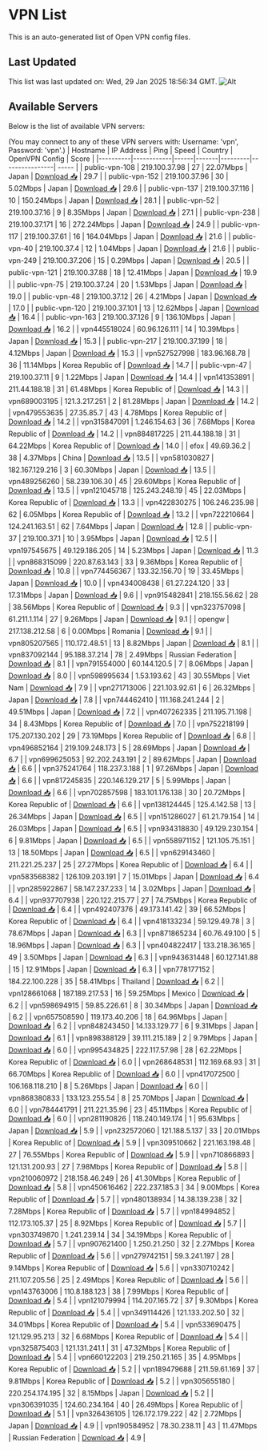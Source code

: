 # VPN List

This is an auto-generated list of Open VPN config files.

## Last Updated

This list was last updated on: Wed, 29 Jan 2025 18:56:34 GMT.
![Alt](https://repobeats.axiom.co/api/embed/186b98318ef1479477931607c1ad7d823f12451f.svg "Repobeats analytics image")

## Available Servers

Below is the list of available VPN servers:

(You may connect to any of these VPN servers with: Username: 'vpn', Password: 'vpn'.)
| Hostname | IP Address | Ping | Speed | Country | OpenVPN Config | Score |
|----------|------------|------|-------|---------|----------------| ----- |
| public-vpn-108 | 219.100.37.98 | 27 | 22.07Mbps | Japan | [Download 📥](./configs/server_0_JP.ovpn) | 29.7 |
| public-vpn-152 | 219.100.37.96 | 30 | 5.02Mbps | Japan | [Download 📥](./configs/server_1_JP.ovpn) | 29.6 |
| public-vpn-137 | 219.100.37.116 | 10 | 150.24Mbps | Japan | [Download 📥](./configs/server_2_JP.ovpn) | 28.1 |
| public-vpn-52 | 219.100.37.16 | 9 | 8.35Mbps | Japan | [Download 📥](./configs/server_3_JP.ovpn) | 27.1 |
| public-vpn-238 | 219.100.37.171 | 16 | 272.24Mbps | Japan | [Download 📥](./configs/server_4_JP.ovpn) | 24.9 |
| public-vpn-117 | 219.100.37.61 | 16 | 164.04Mbps | Japan | [Download 📥](./configs/server_5_JP.ovpn) | 21.6 |
| public-vpn-40 | 219.100.37.4 | 12 | 1.04Mbps | Japan | [Download 📥](./configs/server_6_JP.ovpn) | 21.6 |
| public-vpn-249 | 219.100.37.206 | 15 | 0.29Mbps | Japan | [Download 📥](./configs/server_7_JP.ovpn) | 20.5 |
| public-vpn-121 | 219.100.37.88 | 18 | 12.41Mbps | Japan | [Download 📥](./configs/server_8_JP.ovpn) | 19.9 |
| public-vpn-75 | 219.100.37.24 | 20 | 1.53Mbps | Japan | [Download 📥](./configs/server_9_JP.ovpn) | 19.0 |
| public-vpn-48 | 219.100.37.12 | 26 | 4.21Mbps | Japan | [Download 📥](./configs/server_10_JP.ovpn) | 17.0 |
| public-vpn-120 | 219.100.37.101 | 13 | 12.62Mbps | Japan | [Download 📥](./configs/server_11_JP.ovpn) | 16.4 |
| public-vpn-163 | 219.100.37.126 | 9 | 136.10Mbps | Japan | [Download 📥](./configs/server_12_JP.ovpn) | 16.2 |
| vpn445518024 | 60.96.126.111 | 14 | 10.39Mbps | Japan | [Download 📥](./configs/server_13_JP.ovpn) | 15.3 |
| public-vpn-217 | 219.100.37.199 | 18 | 4.12Mbps | Japan | [Download 📥](./configs/server_14_JP.ovpn) | 15.3 |
| vpn527527998 | 183.96.168.78 | 36 | 11.14Mbps | Korea Republic of | [Download 📥](./configs/server_15_KR.ovpn) | 14.7 |
| public-vpn-47 | 219.100.37.11 | 9 | 1.22Mbps | Japan | [Download 📥](./configs/server_16_JP.ovpn) | 14.4 |
| vpn141353891 | 211.44.188.18 | 31 | 61.48Mbps | Korea Republic of | [Download 📥](./configs/server_17_KR.ovpn) | 14.3 |
| vpn689003195 | 121.3.217.251 | 2 | 81.28Mbps | Japan | [Download 📥](./configs/server_18_JP.ovpn) | 14.2 |
| vpn479553635 | 27.35.85.7 | 43 | 4.78Mbps | Korea Republic of | [Download 📥](./configs/server_19_KR.ovpn) | 14.2 |
| vpn315847091 | 1.246.154.63 | 36 | 7.68Mbps | Korea Republic of | [Download 📥](./configs/server_20_KR.ovpn) | 14.2 |
| vpn884817225 | 211.44.188.18 | 31 | 64.22Mbps | Korea Republic of | [Download 📥](./configs/server_21_KR.ovpn) | 14.0 |
| efox | 49.69.36.2 | 38 | 4.37Mbps | China | [Download 📥](./configs/server_22_CN.ovpn) | 13.5 |
| vpn581030827 | 182.167.129.216 | 3 | 60.30Mbps | Japan | [Download 📥](./configs/server_23_JP.ovpn) | 13.5 |
| vpn489256260 | 58.239.106.30 | 45 | 29.60Mbps | Korea Republic of | [Download 📥](./configs/server_24_KR.ovpn) | 13.5 |
| vpn121045718 | 125.243.248.19 | 45 | 22.03Mbps | Korea Republic of | [Download 📥](./configs/server_25_KR.ovpn) | 13.3 |
| vpn422830275 | 106.246.235.98 | 62 | 6.05Mbps | Korea Republic of | [Download 📥](./configs/server_26_KR.ovpn) | 13.2 |
| vpn722210664 | 124.241.163.51 | 62 | 7.64Mbps | Japan | [Download 📥](./configs/server_27_JP.ovpn) | 12.8 |
| public-vpn-37 | 219.100.37.1 | 10 | 3.95Mbps | Japan | [Download 📥](./configs/server_28_JP.ovpn) | 12.5 |
| vpn197545675 | 49.129.186.205 | 14 | 5.23Mbps | Japan | [Download 📥](./configs/server_29_JP.ovpn) | 11.3 |
| vpn868315099 | 220.87.63.143 | 33 | 9.36Mbps | Korea Republic of | [Download 📥](./configs/server_30_KR.ovpn) | 10.8 |
| vpn774456367 | 133.32.156.70 | 19 | 33.45Mbps | Japan | [Download 📥](./configs/server_31_JP.ovpn) | 10.0 |
| vpn434008438 | 61.27.224.120 | 33 | 17.31Mbps | Japan | [Download 📥](./configs/server_32_JP.ovpn) | 9.6 |
| vpn915482841 | 218.155.56.62 | 28 | 38.56Mbps | Korea Republic of | [Download 📥](./configs/server_33_KR.ovpn) | 9.3 |
| vpn323757098 | 61.211.1.114 | 27 | 9.26Mbps | Japan | [Download 📥](./configs/server_34_JP.ovpn) | 9.1 |
| opengw | 217.138.212.58 | 6 | 0.00Mbps | Romania | [Download 📥](./configs/server_35_RO.ovpn) | 9.1 |
| vpn805207565 | 110.172.48.51 | 13 | 8.82Mbps | Japan | [Download 📥](./configs/server_36_JP.ovpn) | 8.1 |
| vpn837092144 | 95.188.37.214 | 78 | 2.49Mbps | Russian Federation | [Download 📥](./configs/server_37_RU.ovpn) | 8.1 |
| vpn791554000 | 60.144.120.5 | 7 | 8.06Mbps | Japan | [Download 📥](./configs/server_38_JP.ovpn) | 8.0 |
| vpn598995634 | 1.53.193.62 | 43 | 30.55Mbps | Viet Nam | [Download 📥](./configs/server_39_VN.ovpn) | 7.9 |
| vpn271713006 | 221.103.92.61 | 6 | 26.32Mbps | Japan | [Download 📥](./configs/server_40_JP.ovpn) | 7.8 |
| vpn744462410 | 111.168.241.244 | 2 | 49.51Mbps | Japan | [Download 📥](./configs/server_41_JP.ovpn) | 7.2 |
| vpn407262335 | 211.195.71.198 | 34 | 8.43Mbps | Korea Republic of | [Download 📥](./configs/server_42_KR.ovpn) | 7.0 |
| vpn752218199 | 175.207.130.202 | 29 | 73.19Mbps | Korea Republic of | [Download 📥](./configs/server_43_KR.ovpn) | 6.8 |
| vpn496852164 | 219.109.248.173 | 5 | 28.69Mbps | Japan | [Download 📥](./configs/server_44_JP.ovpn) | 6.7 |
| vpn699625053 | 92.202.243.191 | 2 | 89.62Mbps | Japan | [Download 📥](./configs/server_45_JP.ovpn) | 6.6 |
| vpn375241764 | 118.237.3.188 | 1 | 97.26Mbps | Japan | [Download 📥](./configs/server_46_JP.ovpn) | 6.6 |
| vpn817245835 | 220.146.129.217 | 5 | 5.99Mbps | Japan | [Download 📥](./configs/server_47_JP.ovpn) | 6.6 |
| vpn702857598 | 183.101.176.138 | 30 | 20.72Mbps | Korea Republic of | [Download 📥](./configs/server_48_KR.ovpn) | 6.6 |
| vpn138124445 | 125.4.142.58 | 13 | 26.34Mbps | Japan | [Download 📥](./configs/server_49_JP.ovpn) | 6.5 |
| vpn151286027 | 61.21.79.154 | 14 | 26.03Mbps | Japan | [Download 📥](./configs/server_50_JP.ovpn) | 6.5 |
| vpn934318830 | 49.129.230.154 | 6 | 9.81Mbps | Japan | [Download 📥](./configs/server_51_JP.ovpn) | 6.5 |
| vpn558971152 | 121.105.75.151 | 13 | 18.50Mbps | Japan | [Download 📥](./configs/server_52_JP.ovpn) | 6.5 |
| vpn629143460 | 211.221.25.237 | 25 | 27.27Mbps | Korea Republic of | [Download 📥](./configs/server_53_KR.ovpn) | 6.4 |
| vpn583568382 | 126.109.203.191 | 7 | 15.01Mbps | Japan | [Download 📥](./configs/server_54_JP.ovpn) | 6.4 |
| vpn285922867 | 58.147.237.233 | 14 | 3.02Mbps | Japan | [Download 📥](./configs/server_55_JP.ovpn) | 6.4 |
| vpn937707938 | 220.122.215.77 | 27 | 74.75Mbps | Korea Republic of | [Download 📥](./configs/server_56_KR.ovpn) | 6.4 |
| vpn492407376 | 49.173.141.42 | 39 | 66.52Mbps | Korea Republic of | [Download 📥](./configs/server_57_KR.ovpn) | 6.4 |
| vpn418133234 | 59.129.49.78 | 3 | 78.67Mbps | Japan | [Download 📥](./configs/server_58_JP.ovpn) | 6.3 |
| vpn871865234 | 60.76.49.100 | 5 | 18.96Mbps | Japan | [Download 📥](./configs/server_59_JP.ovpn) | 6.3 |
| vpn404822417 | 133.218.36.165 | 49 | 3.50Mbps | Japan | [Download 📥](./configs/server_60_JP.ovpn) | 6.3 |
| vpn943631448 | 60.127.141.88 | 15 | 12.91Mbps | Japan | [Download 📥](./configs/server_61_JP.ovpn) | 6.3 |
| vpn778177152 | 184.22.100.228 | 35 | 58.41Mbps | Thailand | [Download 📥](./configs/server_62_TH.ovpn) | 6.2 |
| vpn128661068 | 187.189.217.53 | 16 | 59.25Mbps | Mexico | [Download 📥](./configs/server_63_MX.ovpn) | 6.2 |
| vpn598694915 | 59.85.226.61 | 8 | 30.34Mbps | Japan | [Download 📥](./configs/server_64_JP.ovpn) | 6.2 |
| vpn657508590 | 119.173.40.206 | 18 | 64.96Mbps | Japan | [Download 📥](./configs/server_65_JP.ovpn) | 6.2 |
| vpn848243450 | 14.133.129.77 | 6 | 9.31Mbps | Japan | [Download 📥](./configs/server_66_JP.ovpn) | 6.1 |
| vpn898388129 | 39.111.215.189 | 2 | 9.79Mbps | Japan | [Download 📥](./configs/server_67_JP.ovpn) | 6.0 |
| vpn995434825 | 222.117.57.98 | 28 | 62.22Mbps | Korea Republic of | [Download 📥](./configs/server_68_KR.ovpn) | 6.0 |
| vpn268648531 | 112.169.68.93 | 31 | 66.70Mbps | Korea Republic of | [Download 📥](./configs/server_69_KR.ovpn) | 6.0 |
| vpn417072500 | 106.168.118.210 | 8 | 5.26Mbps | Japan | [Download 📥](./configs/server_70_JP.ovpn) | 6.0 |
| vpn868380833 | 133.123.255.54 | 8 | 25.70Mbps | Japan | [Download 📥](./configs/server_71_JP.ovpn) | 6.0 |
| vpn784441791 | 211.221.35.96 | 23 | 45.11Mbps | Korea Republic of | [Download 📥](./configs/server_72_KR.ovpn) | 6.0 |
| vpn281190826 | 118.240.149.174 | 1 | 95.63Mbps | Japan | [Download 📥](./configs/server_73_JP.ovpn) | 5.9 |
| vpn232572060 | 121.188.5.137 | 33 | 20.01Mbps | Korea Republic of | [Download 📥](./configs/server_74_KR.ovpn) | 5.9 |
| vpn309510662 | 221.163.198.48 | 27 | 76.55Mbps | Korea Republic of | [Download 📥](./configs/server_75_KR.ovpn) | 5.9 |
| vpn710866893 | 121.131.200.93 | 27 | 7.98Mbps | Korea Republic of | [Download 📥](./configs/server_76_KR.ovpn) | 5.8 |
| vpn210060972 | 218.158.46.249 | 26 | 41.30Mbps | Korea Republic of | [Download 📥](./configs/server_77_KR.ovpn) | 5.8 |
| vpn450616462 | 222.237.185.3 | 34 | 9.00Mbps | Korea Republic of | [Download 📥](./configs/server_78_KR.ovpn) | 5.7 |
| vpn480138934 | 14.38.139.238 | 32 | 7.28Mbps | Korea Republic of | [Download 📥](./configs/server_79_KR.ovpn) | 5.7 |
| vpn184994852 | 112.173.105.37 | 25 | 8.92Mbps | Korea Republic of | [Download 📥](./configs/server_80_KR.ovpn) | 5.7 |
| vpn303749870 | 1.241.239.14 | 34 | 34.19Mbps | Korea Republic of | [Download 📥](./configs/server_81_KR.ovpn) | 5.7 |
| vpn907621400 | 1.250.21.250 | 32 | 2.27Mbps | Korea Republic of | [Download 📥](./configs/server_82_KR.ovpn) | 5.6 |
| vpn279742151 | 59.3.241.197 | 28 | 9.14Mbps | Korea Republic of | [Download 📥](./configs/server_83_KR.ovpn) | 5.6 |
| vpn330710242 | 211.107.205.56 | 25 | 2.49Mbps | Korea Republic of | [Download 📥](./configs/server_84_KR.ovpn) | 5.6 |
| vpn143763006 | 110.8.188.123 | 38 | 7.99Mbps | Korea Republic of | [Download 📥](./configs/server_85_KR.ovpn) | 5.4 |
| vpn121079994 | 114.207.165.72 | 37 | 9.30Mbps | Korea Republic of | [Download 📥](./configs/server_86_KR.ovpn) | 5.4 |
| vpn349114426 | 121.133.202.50 | 32 | 34.01Mbps | Korea Republic of | [Download 📥](./configs/server_87_KR.ovpn) | 5.4 |
| vpn533690475 | 121.129.95.213 | 32 | 6.68Mbps | Korea Republic of | [Download 📥](./configs/server_88_KR.ovpn) | 5.4 |
| vpn325875403 | 121.131.241.1 | 31 | 47.32Mbps | Korea Republic of | [Download 📥](./configs/server_89_KR.ovpn) | 5.4 |
| vpn660122203 | 219.250.21.165 | 35 | 4.95Mbps | Korea Republic of | [Download 📥](./configs/server_90_KR.ovpn) | 5.2 |
| vpn189479688 | 211.59.61.169 | 37 | 9.81Mbps | Korea Republic of | [Download 📥](./configs/server_91_KR.ovpn) | 5.2 |
| vpn305655180 | 220.254.174.195 | 32 | 8.15Mbps | Japan | [Download 📥](./configs/server_92_JP.ovpn) | 5.2 |
| vpn306391035 | 124.60.234.164 | 40 | 26.49Mbps | Korea Republic of | [Download 📥](./configs/server_93_KR.ovpn) | 5.1 |
| vpn326436105 | 126.172.179.222 | 42 | 2.72Mbps | Japan | [Download 📥](./configs/server_94_JP.ovpn) | 4.9 |
| vpn190584952 | 78.30.238.11 | 43 | 11.47Mbps | Russian Federation | [Download 📥](./configs/server_95_RU.ovpn) | 4.9 |
